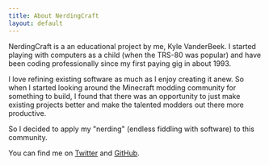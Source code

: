 ```yaml
---
title: About NerdingCraft
layout: default
---
```


NerdingCraft is a an educational project by me, Kyle VanderBeek. I
started playing with computers as a child (when the TRS-80 was
popular) and have been coding professionally since my first paying gig
in about 1993.

I love refining existing software as much as I enjoy creating it
anew. So when I started looking around the Minecraft modding community
for something to build, I found that there was an opportunity to just
make existing projects better and make the talented modders out there
more productive.

So I decided to apply my "nerding" (endless fiddling with software) to
this community.

You can find me on [Twitter](http://twitter.com/kylev) and
[GitHub](http://github.com/kylev).
